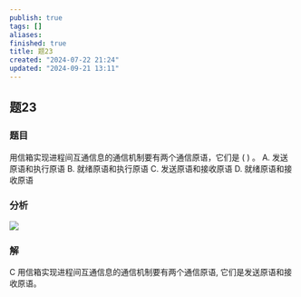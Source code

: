 ```yaml
---
publish: true
tags: []
aliases: 
finished: true
title: 题23
created: "2024-07-22 21:24"
updated: "2024-09-21 13:11"
---
```

## 题23
### 题目
用信箱实现进程间互通信息的通信机制要有两个通信原语，它们是 ( ) 。
A. 发送原语和执行原语 
B. 就绪原语和执行原语
C. 发送原语和接收原语 
D. 就绪原语和接收原语
### 分析
![](https://img-blog.csdnimg.cn/img_convert/b07ef51ed76868184a18c274182185f9.png)
### 解
C
用信箱实现进程间互通信息的通信机制要有两个通信原语, 它们是发送原语和接收原语。